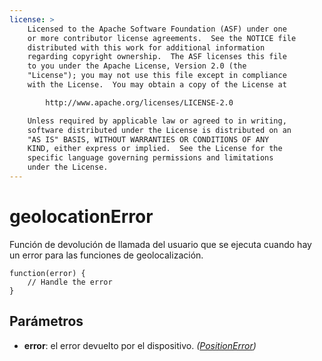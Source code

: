```yaml
---
license: >
    Licensed to the Apache Software Foundation (ASF) under one
    or more contributor license agreements.  See the NOTICE file
    distributed with this work for additional information
    regarding copyright ownership.  The ASF licenses this file
    to you under the Apache License, Version 2.0 (the
    "License"); you may not use this file except in compliance
    with the License.  You may obtain a copy of the License at

        http://www.apache.org/licenses/LICENSE-2.0

    Unless required by applicable law or agreed to in writing,
    software distributed under the License is distributed on an
    "AS IS" BASIS, WITHOUT WARRANTIES OR CONDITIONS OF ANY
    KIND, either express or implied.  See the License for the
    specific language governing permissions and limitations
    under the License.
---
```


# geolocationError

Función de devolución de llamada del usuario que se ejecuta cuando hay un error para las funciones de geolocalización.

    function(error) {
        // Handle the error
    }
    

## Parámetros

*   **error**: el error devuelto por el dispositivo. *(<a href="../PositionError/positionError.html">PositionError</a>)*